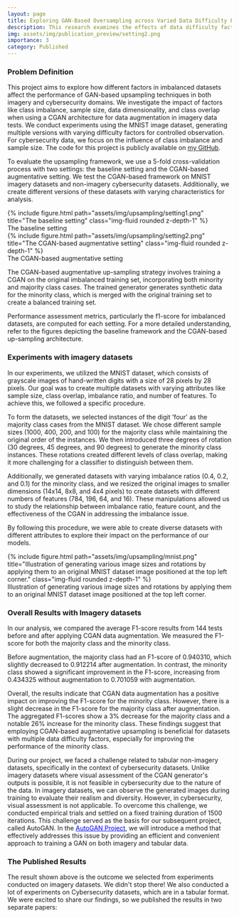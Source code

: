 ```yaml
---
layout: page
title: Exploring GAN-Based Oversampling across Varied Data Difficulty Factors
description: This research examines the effects of data difficulty factors on GAN-based upsampling in imagery and cybersecurity data. Factors include imbalance ratio, sample size, data dimensionality, and class overlap. The study aims to understand their impact on performance.
img: assets/img/publication_preview/setting2.png
importance: 3
category: Published
---
```



<h3>Problem Definition</h3>
This project aims to explore how different factors in imbalanced datasets affect the performance of GAN-based upsampling techniques in both imagery and cybersecurity domains. We investigate the impact of factors like class imbalance, sample size, data dimensionality, and class overlap when using a CGAN architecture for data augmentation in imagery data tests. We conduct experiments using the MNIST image dataset, generating multiple versions with varying difficulty factors for controlled observation. For cybersecurity data, we focus on the influence of class imbalance and sample size. The code for this project is publicly available on <a href="https://github.com/enazari/GAN-upsampling" style=" text-decoration: underline;">my GitHub</a>.

To evaluate the upsampling framework, we use a 5-fold cross-validation process with two settings: the baseline setting and the CGAN-based augmentative setting. We test the CGAN-based framework on MNIST imagery datasets and non-imagery cybersecurity datasets. Additionally, we create different versions of these datasets with varying characteristics for analysis.

<div class="row">
    <div class='container' style='max-width: 100%;'>
    <div class="col-sm mt-3 mt-md-0">
        {% include figure.html path="assets/img/upsampling/setting1.png" title="The baseline setting" class="img-fluid rounded z-depth-1" %}
    </div>
        </div>

</div>
<div class="caption">
    The baseline setting
</div>

<div class="row">
    <div class='container' style='max-width: 100%;'>
    <div class="col-sm mt-3 mt-md-0">
        {% include figure.html path="assets/img/upsampling/setting2.png" title="The CGAN-based augmentative setting" class="img-fluid rounded z-depth-1" %}
    </div>
        </div>

</div>
<div class="caption">
    The CGAN-based augmentative setting
</div>


The CGAN-based augmentative up-sampling strategy involves training a CGAN on the original imbalanced training set, incorporating both minority and majority class cases. The trained generator generates synthetic data for the minority class, which is merged with the original training set to create a balanced training set.

Performance assessment metrics, particularly the f1-score for imbalanced datasets, are computed for each setting. For a more detailed understanding, refer to the figures depicting the baseline framework and the CGAN-based up-sampling architecture.


<h3>Experiments with imagery datasets</h3>

In our experiments, we utilized the MNIST dataset, which consists of grayscale images of hand-written digits with a size of 28 pixels by 28 pixels. Our goal was to create multiple datasets with varying attributes like sample size, class overlap, imbalance ratio, and number of features. To achieve this, we followed a specific procedure.

To form the datasets, we selected instances of the digit 'four' as the majority class cases from the MNIST dataset. We chose different sample sizes (1000, 400, 200, and 100) for the majority class while maintaining the original order of the instances. We then introduced three degrees of rotation (30 degrees, 45 degrees, and 90 degrees) to generate the minority class instances. These rotations created different levels of class overlap, making it more challenging for a classifier to distinguish between them.

Additionally, we generated datasets with varying imbalance ratios (0.4, 0.2, and 0.1) for the minority class, and we resized the original images to smaller dimensions (14x14, 8x8, and 4x4 pixels) to create datasets with different numbers of features (784, 196, 64, and 16). These manipulations allowed us to study the relationship between imbalance ratio, feature count, and the effectiveness of the CGAN in addressing the imbalance issue.

By following this procedure, we were able to create diverse datasets with different attributes to explore their impact on the performance of our models.


<div class="row">
    <div class='container' style='max-width: 100%;'>
    <div class="col-sm mt-3 mt-md-0">
        {% include figure.html path="assets/img/upsampling/mnist.png" title="Illustration of generating various image sizes and rotations by applying them to an original MNIST dataset image positioned at the top left corner." class="img-fluid rounded z-depth-1" %}
    </div>
        </div>

</div>
<div class="caption">
    Illustration of generating various image sizes and rotations by applying them to an original MNIST dataset image positioned at the top left corner.
</div>




<h3>Overall Results with Imagery datasets</h3>

In our analysis, we compared the average F1-score results from 144 tests before and after applying CGAN data augmentation. We measured the F1-score for both the majority class and the minority class.

Before augmentation, the majority class had an F1-score of 0.940310, which slightly decreased to 0.912214 after augmentation. In contrast, the minority class showed a significant improvement in the F1-score, increasing from 0.434325 without augmentation to 0.701059 with augmentation.

Overall, the results indicate that CGAN data augmentation has a positive impact on improving the F1-score for the minority class. However, there is a slight decrease in the F1-score for the majority class after augmentation. The aggregated F1-scores show a 3% decrease for the majority class and a notable 26% increase for the minority class. These findings suggest that employing CGAN-based augmentative upsampling is beneficial for datasets with multiple data difficulty factors, especially for improving the performance of the minority class. 


During our project, we faced a challenge related to tabular non-imagery datasets, specifically in the context of cybersecurity datasets. Unlike imagery datasets where visual assessment of the CGAN generator's outputs is possible, it is not feasible in cybersecurity due to the nature of the data. In imagery datasets, we can observe the generated images during training to evaluate their realism and diversity. However, in cybersecurity, visual assessment is not applicable. To overcome this challenge, we conducted empirical trials and settled on a fixed training duration of 1500 iterations. This challenge served as the basis for our subsequent project, called AutoGAN. In the <a href="{{ '/projects/autoGAN' | relative_url }}" style="color: blue; text-decoration: underline;">AutoGAN Project</a>, we will introduce a method that effectively addresses this issue by providing an efficient and convenient approach to training a GAN on both imagery and tabular data.



<h3>The Published Results</h3>
The result shown above is the outcome we selected from experiments conducted on imagery datasets. We didn't stop there! We also conducted a lot of experiments on Cybersecurity datasets, which are in a tabular format. We were excited to share our findings, so we published the results in two separate papers:
